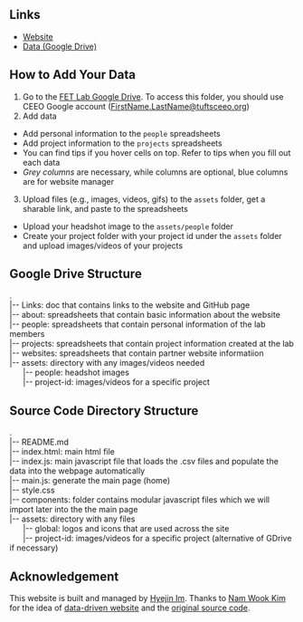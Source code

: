 ## Links
* [Website](https://ceeoinnovations.github.io/fetlab)
* [Data (Google Drive)](https://drive.google.com/drive/folders/14_Pz8O_YQauf5cpMfGmqNgqhk9FnoIfN?usp=sharing)

## How to Add Your Data
1. Go to the [FET Lab Google Drive](https://drive.google.com/drive/folders/14_Pz8O_YQauf5cpMfGmqNgqhk9FnoIfN?usp=sharing). To access this folder, you should use CEEO Google account (FirstName.LastName@tuftsceeo.org)
2. Add data
- Add personal information to the `people` spreadsheets
- Add project information to the `projects` spreadsheets  
- You can find tips if you hover cells on top. Refer to tips when you fill out each data   
- *Grey columns* are necessary, while columns are optional, blue columns are for website manager
3. Upload files (e.g., images, videos, gifs) to the `assets` folder, get a sharable link, and paste to the spreadsheets
- Upload your headshot image to the `assets/people` folder
- Create your project folder with your project id under the `assets` folder and upload images/videos of your projects

## Google Drive Structure
.   
|-- Links: doc that contains links to the website and GitHub page  
|-- about: spreadsheets that contain basic information about the website  
|-- people: spreadsheets that contain personal information of the lab members  
|-- projects: spreadsheets that contain project information created at the lab  
|-- websites: spreadsheets that contain partner website informatiion   
|-- assets: directory with any images/videos needed  
&nbsp;&nbsp;&nbsp;&nbsp;&nbsp;&nbsp;|-- people: headshot images    
&nbsp;&nbsp;&nbsp;&nbsp;&nbsp;&nbsp;|-- project-id: images/videos for a specific project  

## Source Code Directory Structure
.  
|-- README.md  
|-- index.html: main html file  
|-- index.js: main javascript file that loads the .csv files and populate the data into the webpage automatically  
|-- main.js: generate the main page (home)  
|-- style.css  
|-- components: folder contains modular javascript files which we will import later into the the main page  
|-- assets: directory with any files  
&nbsp;&nbsp;&nbsp;&nbsp;&nbsp;&nbsp;|-- global: logos and icons that are used across the site  
&nbsp;&nbsp;&nbsp;&nbsp;&nbsp;&nbsp;|-- project-id: images/videos for a specific project (alternative of GDrive if necessary)

## Acknowledgement
This website is built and managed by [Hyejin Im](https://hyejinim.github.io).
Thanks to [Nam Wook Kim](https://www.namwkim.org) for the idea of [data-driven website](https://github.com/namwkim/namwkim.github.io) and the [original source code](https://www.notion.so/Lab-Modules-0bf0039f4b224ac0bfec6b2bd49010c0).
